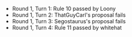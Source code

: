 - Round 1, Turn 1: Rule 10 passed by Loony
- Round 1, Turn 2: ThatGuyCarl's proposal fails
- Round 1, Turn 3: Segostaurus's proposal fails
- Round 1, Turn 4: Rule 11 passed by whitehat